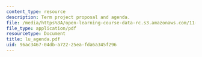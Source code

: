 ```yaml
---
content_type: resource
description: Term project proposal and agenda.
file: /media/https%3A/open-learning-course-data-rc.s3.amazonaws.com/11-947-new-century-cities-real-estate-digital-technology-and-design-fall-2004/96ac346704dba72225eafda6a345f296_lu_agenda.pdf
file_type: application/pdf
resourcetype: Document
title: lu_agenda.pdf
uid: 96ac3467-04db-a722-25ea-fda6a345f296
---
```

